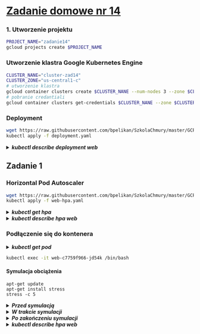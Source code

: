 # [Zadanie domowe nr 14](https://szkolachmury.pl/google-cloud-platform-droga-architekta/tydzien-14-kontenery-w-gcp/zadanie-domowe-nr-14/)


### 1. Utworzenie projektu
```bash
PROJECT_NAME="zadanie14"
gcloud projects create $PROJECT_NAME
```

### Utworzenie klastra Google Kubernetes Engine
```bash
CLUSTER_NANE="cluster-zad14"
CLUSTER_ZONE="us-central1-c"
# utworzenie klastra
gcloud container clusters create $CLUSTER_NANE --num-nodes 3 --zone $CLUSTER_ZONE --machine-type "n1-standard-1"
# pobranie credantiali
gcloud container clusters get-credentials $CLUSTER_NANE --zone $CLUSTER_ZONE --project $PROJECT_NAME
```

### Deployment
```bash
wget https://raw.githubusercontent.com/bpelikan/SzkolaChmury/master/GCP/Architecture/Zadanie14/code/deployment.yaml
kubectl apply -f deployment.yaml
```

<details>
  <summary><b><i>kubectl describe deployment web</i></b></summary>

```bash
bartosz@cloudshell:~/zad14 (zadanie14)$ kubectl describe deployment web
Name:                   web
Namespace:              default
CreationTimestamp:      Wed, 10 Jun 2020 22:06:07 +0200
Labels:                 <none>
Annotations:            deployment.kubernetes.io/revision: 1
Selector:               app=nginx
Replicas:               1 desired | 1 updated | 1 total | 0 available | 1 unavailable
StrategyType:           RollingUpdate
MinReadySeconds:        0
RollingUpdateStrategy:  25% max unavailable, 25% max surge
Pod Template:
  Labels:  app=nginx
  Containers:
   nginx:
    Image:      nginx:latest
    Port:       80/TCP
    Host Port:  0/TCP
    Limits:
      cpu:     300m
      memory:  500Mi
    Requests:
      cpu:        100m
      memory:     250Mi
    Environment:  <none>
    Mounts:       <none>
  Volumes:        <none>
Conditions:
  Type           Status  Reason
  ----           ------  ------
  Available      False   MinimumReplicasUnavailable
  Progressing    True    ReplicaSetUpdated
OldReplicaSets:  <none>
NewReplicaSet:   web-c7759f966 (1/1 replicas created)
Events:
  Type    Reason             Age   From                   Message
  ----    ------             ----  ----                   -------
  Normal  ScalingReplicaSet  5s    deployment-controller  Scaled up replica set web-c7759f966 to 1
```
</details>


## Zadanie 1

### Horizontal Pod Autoscaler
```bash
wget https://raw.githubusercontent.com/bpelikan/SzkolaChmury/master/GCP/Architecture/Zadanie14/code/web-hpa.yaml
kubectl apply -f web-hpa.yaml
```

<details>
  <summary><b><i>kubectl get hpa</i></b></summary>

```bash
bartosz@cloudshell:~/zad14 (zadanie14)$ kubectl get hpa
NAME   REFERENCE        TARGETS         MINPODS   MAXPODS   REPLICAS   AGE
web    Deployment/web   <unknown>/80%   1         10        0          4s
```
</details>

<details>
  <summary><b><i>kubectl describe hpa web</i></b></summary>

```bash
bartosz@cloudshell:~/zad14 (zadanie14)$ kubectl describe hpa web
Name:                     web
Namespace:                default
Labels:                   <none>
Annotations:              autoscaling.alpha.kubernetes.io/conditions:
                            [{"type":"AbleToScale","status":"True","lastTransitionTime":"2020-06-10T20:08:06Z","reason":"ScaleDownStabilized","message":"recent recomm...
                          autoscaling.alpha.kubernetes.io/current-metrics:
                            [{"type":"Resource","resource":{"name":"cpu","currentAverageUtilization":0,"currentAverageValue":"0"}}]
CreationTimestamp:        Wed, 10 Jun 2020 22:08:01 +0200
Reference:                Deployment/web
Target CPU utilization:   80%
Current CPU utilization:  0%
Min replicas:             1
Max replicas:             10
Deployment pods:          1 current / 1 desired
Events:                   <none>
```
</details>


### Podłączenie się do kontenera

<details>
  <summary><b><i>kubectl get pod</i></b></summary>

```bash
bartosz@cloudshell:~/zad14 (zadanie14)$ kubectl get pod
NAME                  READY   STATUS    RESTARTS   AGE
web-c7759f966-jd54k   1/1     Running   0          2m29s
```
</details>

```bash
kubectl exec -it web-c7759f966-jd54k /bin/bash
```

#### Symulacja obciążenia
```
apt-get update
apt-get install stress
stress -c 5
```

<details>
  <summary><b><i>Przed symulacją</i></b></summary>

```bash
bartosz@cloudshell:~ (zadanie14)$ kubectl get hpa
NAME   REFERENCE        TARGETS   MINPODS   MAXPODS   REPLICAS   AGE
web    Deployment/web   0%/80%    1         10        1          64s

bartosz@cloudshell:~ (zadanie14)$ kubectl get pod
NAME                  READY   STATUS    RESTARTS   AGE
web-c7759f966-jd54k   1/1     Running   0          3m9s
```
</details>


<details>
  <summary><b><i>W trakcie symulacji</i></b></summary>

```bash
bartosz@cloudshell:~ (zadanie14)$ kubectl get hpa -w
NAME   REFERENCE        TARGETS   MINPODS   MAXPODS   REPLICAS   AGE
web    Deployment/web   0%/80%    1         10        1          89s
web    Deployment/web   119%/80%   1         10        2          2m33s
web    Deployment/web   301%/80%   1         10        2          2m43s
web    Deployment/web   301%/80%   1         10        4          2m56s
web    Deployment/web   150%/80%   1         10        4          3m10s
web    Deployment/web   75%/80%   1         10        4          3m42s
```
</details>

<details>
  <summary><b><i>Po zakończeniu symulacji</i></b></summary>

```bash
bartosz@cloudshell:~ (zadanie14)$ kubectl get hpa -w
NAME   REFERENCE        TARGETS   MINPODS   MAXPODS   REPLICAS   AGE
web    Deployment/web   75%/80%   1         10        4          4m36s
web    Deployment/web   0%/80%    1         10        4          5m12s
web    Deployment/web   0%/80%    1         10        4          10m
web    Deployment/web   0%/80%    1         10        1          10m
web    Deployment/web   0%/80%    1         10        1          16m
```
</details>

<details>
  <summary><b><i>kubectl describe hpa web</i></b></summary>

```bash
bartosz@cloudshell:~/zad14 (zadanie14)$ kubectl describe hpa web
Name:                     web
Namespace:                default
Labels:                   <none>
Annotations:              autoscaling.alpha.kubernetes.io/conditions:
                            [{"type":"AbleToScale","status":"True","lastTransitionTime":"2020-06-10T20:25:35Z","reason":"ReadyForNewScale","message":"recommended size...
                          autoscaling.alpha.kubernetes.io/current-metrics:
                            [{"type":"Resource","resource":{"name":"cpu","currentAverageUtilization":0,"currentAverageValue":"0"}}]
CreationTimestamp:        Wed, 10 Jun 2020 22:25:20 +0200
Reference:                Deployment/web
Target CPU utilization:   80%
Current CPU utilization:  0%
Min replicas:             1
Max replicas:             10
Deployment pods:          1 current / 1 desired
Events:
  Type    Reason             Age    From                       Message
  ----    ------             ----   ----                       -------
  Normal  SuccessfulRescale  8m14s  horizontal-pod-autoscaler  New size: 4; reason: cpu resource utilization (percentage of request) above target
  Normal  SuccessfulRescale  114s   horizontal-pod-autoscaler  New size: 3; reason: All metrics below target
  Normal  SuccessfulRescale  84s    horizontal-pod-autoscaler  New size: 1; reason: All metrics below target
```
</details>